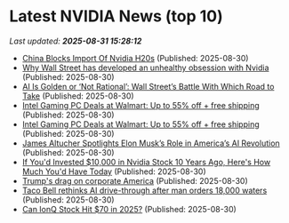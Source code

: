 # Latest NVIDIA News (top 10)
_Last updated: **2025-08-31 15:28:12**_

- [China Blocks Import Of Nvidia H20s](https://www.forbes.com/sites/johnwerner/2025/08/30/china-blocks-import-of-nvidia-h20s/) (Published: 2025-08-30)
- [Why Wall Street has developed an unhealthy obsession with Nvidia](https://biztoc.com/x/e4c15016dca1a753) (Published: 2025-08-30)
- [AI Is Golden or ‘Not Rational’: Wall Street’s Battle With Which Road to Take](https://gizmodo.com/ai-bubble-debate-nvidia-2000650997) (Published: 2025-08-30)
- [Intel Gaming PC Deals at Walmart: Up to 55% off + free shipping](https://www.dealnews.com/Intel-Gaming-PC-Deals-at-Walmart-Up-to-55-off-free-shipping/21763603.html) (Published: 2025-08-30)
- [Intel Gaming PC Deals at Walmart: Up to 55% off + free shipping](https://www.dealnews.com/Intel-Gaming-PC-Deals-at-Walmart-Up-to-55-off-free-shipping/21763603.html) (Published: 2025-08-30)
- [James Altucher Spotlights Elon Musk’s Role in America’s AI Revolution](https://www.globenewswire.com/news-release/2025/08/30/3141877/0/en/James-Altucher-Spotlights-Elon-Musk-s-Role-in-America-s-AI-Revolution.html) (Published: 2025-08-30)
- [If You'd Invested $10,000 in Nvidia Stock 10 Years Ago, Here's How Much You'd Have Today](https://biztoc.com/x/3d63d9ee5c8cab8d) (Published: 2025-08-30)
- [Trump's drag on corporate America](https://biztoc.com/x/1df9f565be45caca) (Published: 2025-08-30)
- [Taco Bell rethinks AI drive-through after man orders 18,000 waters](https://freerepublic.com/focus/f-chat/4337632/posts) (Published: 2025-08-30)
- [Can IonQ Stock Hit $70 in 2025?](https://www.barchart.com/story/news/34504721/can-ionq-stock-hit-70-in-2025) (Published: 2025-08-30)
